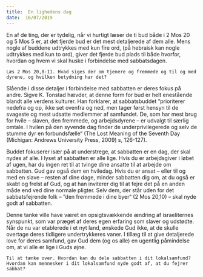 ```yaml
---
title:  En lighedens dag
date:  16/07/2019
---
```


En af de ting, der er tydelig, når vi hurtigt læser de ti bud både i 2 Mos 20 og 5 Mos 5 er, at det fjerde bud er det mest detaljerede af dem alle. Mens nogle af buddene udtrykkes med kun fire ord, (på hebraisk kan nogle udtrykkes med kun to ord), giver det fjerde bud plads til både hvorfor, hvordan og hvem vi skal huske i forbindelse med sabbatsdagen.

`Læs 2 Mos 20,8-11. Hvad siges der om tjenere og fremmede og til og med dyrene, og hvilken betydning har det?`

Slående i disse detaljer i forbindelse med sabbatten er deres fokus på andre. Sigve K. Tonstad hævder, at denne form for bud er helt enestående blandt alle verdens kulturer. Han forklarer, at sabbatsbuddet ”prioriterer nedefra og op, ikke set ovenfra og ned, men tager først hensyn til de svageste og mest udsatte medlemmer af samfundet. De, som har mest brug for hvile – slaven, den fremmede, og arbejdsdyrene – er udvalgt til særlig omtale. I hvilen på den syvende dag finder de underprivilegerede og selv de stumme dyr en forbundsfælle“ (The Lost Meaning of the Seventh Day (Michigan: Andrews University Press, 2009) s, 126-127).

Buddet fokuserer især på at understrege, at sabbatten er en dag, der skal nydes af alle. I lyset af sabbatten er alle lige. Hvis du er arbejdsgiver i løbet af ugen, har du ingen ret til at tvinge dine ansatte til at arbejde om sabbatten. Gud gav også dem en hviledag. Hvis du er ansat – eller til og med en slave – resten af dine dage, minder sabbatten dig om, at du også er skabt og frelst af Gud, og at han inviterer dig til at fejre det på en anden måde end ved dine normale pligter. Selv dem, der står uden for det sabbatsfejrende folk – ”den fremmede i dine byer“ (2 Mos 20,10) – skal nyde godt af sabbatten.

Denne tanke ville have været en opsigtsvækkende ændring af israeliternes synspunkt, som var præget af deres egen erfaring som slaver og udstødte. Når de nu var etablerede i et nyt land, ønskede Gud ikke, at de skulle overtage deres tidligere undertrykkeres vaner. I tillæg til at give detaljerede love for deres samfund, gav Gud dem (og os alle) en ugentlig påmindelse om, at vi alle er lige i Guds øjne.

`Til at tænke over. Hvordan kan du dele sabbatten i dit lokalsamfund? Hvordan kan mennesker i dit lokalsamfund nyde godt af, at du fejrer sabbat?`